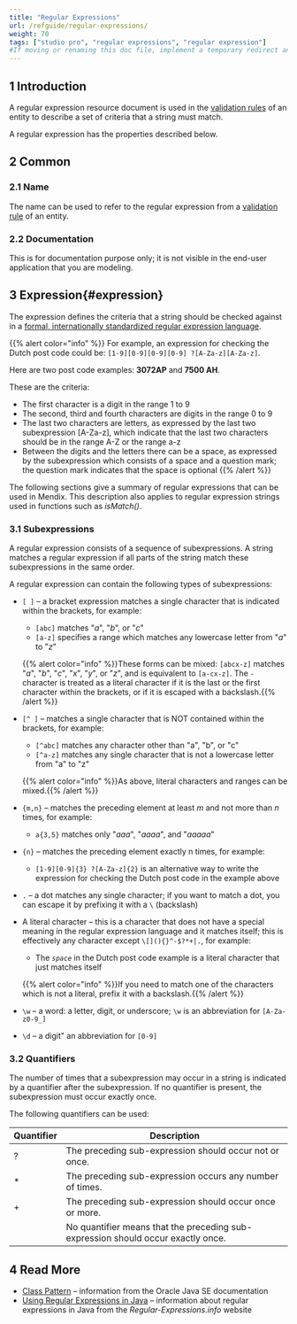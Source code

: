 ```yaml
---
title: "Regular Expressions"
url: /refguide/regular-expressions/
weight: 70
tags: ["studio pro", "regular expressions", "regular expression"]
#If moving or renaming this doc file, implement a temporary redirect and let the respective team know they should update the URL in the product. See Mapping to Products for more details.
---
```


## 1 Introduction

A regular expression resource document is used in the [validation rules](/refguide/validation-rules/) of an entity to describe a set of criteria that a string must match.

A regular expression has the properties described below.

## 2 Common

### 2.1 Name

The name can be used to refer to the regular expression from a [validation rule](/refguide/validation-rules/) of an entity.

### 2.2 Documentation

This is for documentation purpose only; it is not visible in the end-user application that you are modeling.

## 3 Expression{#expression}

The expression defines the criteria that a string should be checked against in a [formal, internationally standardized regular expression language](https://docs.oracle.com/en/java/javase/11/docs/api/java.base/java/util/regex/Pattern.html).

{{% alert color="info" %}}
For example, an expression for checking the Dutch post code could be: `[1-9][0-9][0-9][0-9] ?[A-Za-z][A-Za-z]`.

Here are two post code examples: **3072AP** and **7500 AH**.

These are the criteria:

* The first character is a digit in the range 1 to 9
* The second, third and fourth characters are digits in the range 0 to 9
* The last two characters are letters, as expressed by the last two subexpression [A-Za-z], which indicate that the last two characters should be in the range A-Z or the range a-z
* Between the digits and the letters there can be a space, as expressed by the subexpression which consists of a space and a question mark; the question mark indicates that the space is optional
{{% /alert %}}

The following sections give a summary of regular expressions that can be used in Mendix. This description also applies to regular expression strings used in functions such as *isMatch()*.

### 3.1 Subexpressions

A regular expression consists of a sequence of subexpressions. A string matches a regular expression if all parts of the string match these subexpressions in the same order.

A regular expression can contain the following types of subexpressions:

* `[ ]` – a bracket expression matches a single character that is indicated within the brackets, for example:
    * `[abc]` matches "*a*", "*b*", or "*c*"
    * `[a-z]` specifies a range which matches any lowercase letter from "*a*" to "*z*"

    {{% alert color="info" %}}These forms can be mixed: `[abcx-z]` matches "*a*", "*b*", "*c*", "*x*", "*y*", or "*z*", and is equivalent to `[a-cx-z]`. The `-` character is treated as a literal character if it is the last or the first character within the brackets, or if it is escaped with a backslash.{{% /alert %}}

* `[^ ]` – matches a single character that is NOT contained within the brackets, for example:
    * `[^abc]` matches any character other than "a", "b", or "c"
    * `[^a-z]` matches any single character that is not a lowercase letter from "a" to "z"

    {{% alert color="info" %}}As above, literal characters and ranges can be mixed.{{% /alert %}}

* `{m,n}` – matches the preceding element at least *m* and not more than *n* times, for example:

    * `a{3,5}` matches only "*aaa*", "*aaaa*", and "*aaaaa*"
* `{n}` – matches the preceding element exactly n times, for example:

    * `[1-9][0-9]{3} ?[A-Za-z]{2}` is an alternative way to write the expression for checking the Dutch post code in the example above
* `.` – a dot matches any single character; if you want to match a dot, you can escape it by prefixing it with a `\` (backslash)
* A literal character – this is a character that does not have a special meaning in the regular expression language and it matches itself; this is effectively any character except `\[](){}^-$?*+|.`, for example:
    * The *`space`* in the Dutch post code example is a literal character that just matches itself

    {{% alert color="info" %}}If you need to match one of the characters which is not a literal, prefix it with a backslash.{{% /alert %}}

* `\w` – a word: a letter, digit, or underscore; `\w` is an abbreviation for `[A-Za-z0-9_]`
* `\d` – a digit" an abbreviation for `[0-9]`

### 3.2 Quantifiers

The number of times that a subexpression may occur in a string is indicated by a quantifier after the subexpression. If no quantifier is present, the subexpression must occur exactly once.

The following quantifiers can be used:

| Quantifier | Description  |
| --- | --- |
| ? | The preceding sub-expression should occur not or once. |
| * | The preceding sub-expression occurs any number of times. |
| + | The preceding sub-expression should occur once or more. |
|   | No quantifier means that the preceding sub-expression should occur exactly once. |

## 4 Read More

* [Class Pattern](https://docs.oracle.com/en/java/javase/11/docs/api/java.base/java/util/regex/Pattern.html#matches(java.lang.String,java.lang.CharSequence)) – information from the Oracle Java SE documentation
* [Using Regular Expressions in Java](https://www.regular-expressions.info/java.html)  – information about regular expressions in Java from the *Regular-Expressions.info* website
